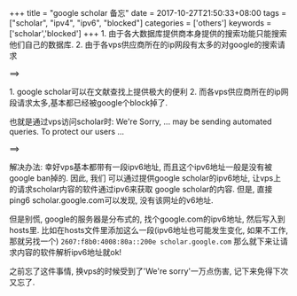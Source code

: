 +++
title = "google scholar 备忘"
date = 2017-10-27T21:50:33+08:00
tags = ["scholar", "ipv4", "ipv6", "blocked"]
categories = ['others']
keywords = ['scholar','blocked']
+++
1\. 由于各大数据库提供商本身提供的搜索功能只能搜索他们自己的数据库.
2\. 由于各vps供应商所在的ip网段有太多的对google的搜索请求

==>

1\. google scholar可以在文献查找上提供极大的便利
2\. 而各vps供应商所在的ip网段请求太多,基本都已经被google个block掉了.

<!--more-->
也就是通过vps访问scholar时:
We're Sorry, ... may be sending automated queries. To protect our users ...

==>

解决办法:
幸好vps基本都带有一段ipv6地址, 而且这个ipv6地址一般是没有被google ban掉的. 因此, 我们
可以通过提供google scholar的ipv6地址, 让vps上的请求scholar内容的软件通过ipv6来获取
google scholar的内容. 但是, 直接ping6 scholar.google.com可以发现, 没有该网址的v6地址.

但是别慌, google的服务器是分布式的, 找个google.com的ipv6地址, 然后写入到hosts里.
比如在hosts文件里添加这么一段(ipv6地址也可能发生变化, 如果不工作, 那就另找一个)
`2607:f8b0:4008:80a::200e scholar.google.com`
那么就下来让请求内容的软件解析ipv6地址就ok!

之前忘了这件事情, 换vps的时候受到了'We're sorry'一万点伤害, 记下来免得下次又忘了.
